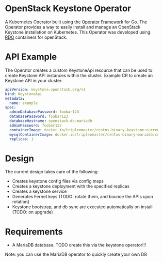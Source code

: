 # OpenStack Keystone Operator

A Kubernetes Operator built using the [Operator Framework](https://github.com/operator-framework) for Go. The Operator provides a way to easily install and manage an OpenStack Keystone installation
on Kubernetes. This Operator was developed using [RDO](https://www.rdoproject.org/) containers for openStack.

# API Example

The Operator creates a custom KeystoneApi resource that can be used to create Keystone API
instances within the cluster. Example CR to create an Keystone API in your cluster:

```yaml
apiVersion: keystone.openstack.org/v1
kind: KeystoneApi
metadata:
  name: example
spec:
  adminDatabasePassword: foobar123
  databasePassword: foobar123
  databaseHostname: openstack-db-mariadb
  adminPassword: foobar123
  containerImage: docker.io/tripleomaster/centos-binary-keystone:current-tripleo
  mysqlContainerImage: docker.io/tripleomaster/centos-binary-mariadb:current-tripleo
  replicas: 1
``` 

# Design
The current design takes care of the following:

- Creates keystone config files via config maps
- Creates a keystone deployment with the specified replicas
- Creates a keystone service
- Generates Fernet keys (TODO: rotate them, and bounce the APIs upon rotation)
- Keystone bootstrap, and db sync are executed automatically on install (TODO: on upgrade)

# Requirements

- A MariaDB database. TODO create this via the keystone operator!!!

Note: you can use the MariaDB operator to quickly create your own DB
